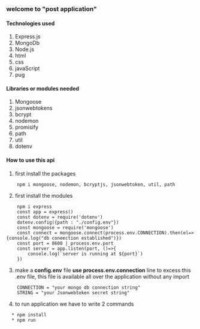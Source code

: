 ### welcome to "post application"


#### Technologies used
1. Express.js
2. MongoDb
3. Node.js
4. html
5. css
6. javaScript
7. pug

#### Libraries or modules needed
1. Mongoose
2. jsonwebtokens
3. bcrypt
4. nodemon
5. promisify
6. path
7. util
8. dotenv


#### How to use this api
1. first install the packages
````express
    npm i mongoose, nodemon, bcryptjs, jsonwebtoken, util, path
````

2. first install the modules
````express
    npm i express
    const app = express()
    const dotenv = require('dotenv')
    dotenv.config({path : "./config.env"})
    const mongoose = require('mongoose')
    const connect = mongoose.connect(process.env.CONNECTION).then(el=>{console.log("db coneection established")})
    const port = 8600 | process.env.port
    const server = app.listen(port, ()=>{
        console.log(`server is running at ${port}`)
    })
````

3. make a **config.env** file
    **use process.env.connection** line to excess this .env file, this file is available all over the application without any import
````express
    CONNECTION = "your mongo db connection string"
    STRING = "your Jsonwebtoken secret string"
````

4. to run application we have to write 2 commands
````express
  * npm install
  * npm run
````
